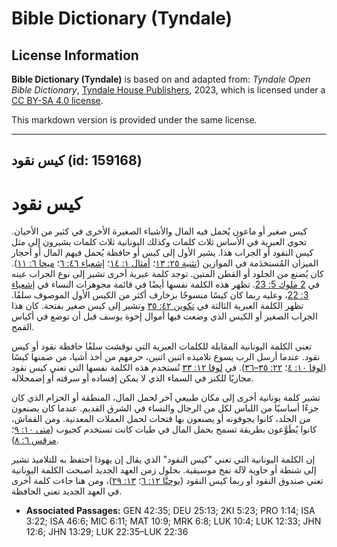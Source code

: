 # Bible Dictionary (Tyndale)

## License Information

**Bible Dictionary (Tyndale)** is based on and adapted from: _Tyndale Open Bible Dictionary_, [Tyndale House Publishers](https://tyndaleopenresources.com/), 2023, which is licensed under a [CC BY-SA 4.0 license](https://creativecommons.org/licenses/by-sa/4.0/legalcode.en).

This markdown version is provided under the same license.



--------------------------------

## كيس نقود (id: 159168)

كيس نقود
========

كيس صغير أو ماعون يُحمل فيه المال والأشياء الصغيرة الأخرى في كثير من الأحيان. تحوي العبرية في الأساس ثلاث كلمات وكذلك اليونانية ثلاث كلمات يشيرون إلى مثل كيس النقود أو الجراب هذا. يشير الأول إلى كيس أو حافظة يُحمل فيهم المال أو أحجار الميزان المُستخدَمة في الموازين ([تثنية ٢٥: ١٣](https://ref.ly/Deut25:13)؛ [أمثال ١: ١٤](https://ref.ly/Prov1:14)؛ [إشعياء ٤٦: ٦](https://ref.ly/Isa46:6)؛ [ميخا ٦: ١١](https://ref.ly/Mic6:11)). كان يُصنع من الجلود أو القطن المتين. توجد كلمة عبرية أخرى تشير إلى نوع الجراب عينه في [2 ملوك 5: 23](https://ref.ly/2Kgs5:23). تظهر هذه الكلمة نفسها أيضًا في قائمة مجوهرات النساء في [إشعياء 3: 22](https://ref.ly/Isa3:22)، وعليه ربما كان كيسًا منسوجًا بزخارف أكثر من الكيس الأول الموصوف سلفًا. تظهر الكلمة العبرية الثالثة في [تكوين ٤٢: ٣٥](https://ref.ly/Gen42:35) وتشير إلى كيس صغير بفتحة. كان هذا الجراب الصغير أو الكيس الذي وضعت فيها أموال إخوة يوسف قبل أن توضع في أكياس القمح.

تعني الكلمة اليونانية المقابلة للكلمات العبرية التي نوقشت سلفًا حافظة نقود أو كيس نقود. عندما أرسل الرب يسوع تلاميذه اثنين اثنين، حرمهم من أخذ أشيا، من ضمنها كيسًا ([لوقا ١٠: ٤](https://ref.ly/Luke10:4)؛ [٢٢: ٣٥–٣٦](https://ref.ly/Luke22:35-Luke22:36)). في [لوقا ١٢: ٣٣](https://ref.ly/Luke12:33) تُستخدم هذه الكلمة نفسها التي تعني كيس نقود مجازيًا للكنز في السماء الذي لا يمكن إفساده أو سرقته أو إضمحلاله.

تشير كلمة يونانية أخرى إلى مكان طبيعي آخر لحمل المال، المنطقة أو الحزام الذي كان جزءًا أساسيًا من اللباس لكل من الرجال والنساء في الشرق القديم. عندما كان يصنعون من الجلد، كانوا يجوفونه أو يصنعون بها فتحات لحمل العملات المعدنية. ومن القماش، كانوا يُطَوَّعون بطريقة تسمح بحمل المال في طيات كانت تستخدم كجيوب ([متى ١٠: ٩](https://ref.ly/Matt10:9)؛ [مرقس ٦: ٨](https://ref.ly/Mark6:8)).

إن الكلمة اليونانية التي تعني "كيس النقود" الذي يقال إن يهوذا احتفظ به للتلاميذ تشير إلى شنطة أو حاوية لآلة نفخ موسيقية. بحلول زمن العهد الجديد أصبحت الكلمة اليونانية تعني صندوق النقود أو ربما كيس النقود ([يوحنَّا ١٢: ٦](https://ref.ly/John12:6)؛ [١٣: ٢٩](https://ref.ly/John13:29))، ومن هنا جاءت كلمة أخرى في العهد الجديد تعني الحافظة.

* **Associated Passages:** GEN 42:35; DEU 25:13; 2KI 5:23; PRO 1:14; ISA 3:22; ISA 46:6; MIC 6:11; MAT 10:9; MRK 6:8; LUK 10:4; LUK 12:33; JHN 12:6; JHN 13:29; LUK 22:35–LUK 22:36

